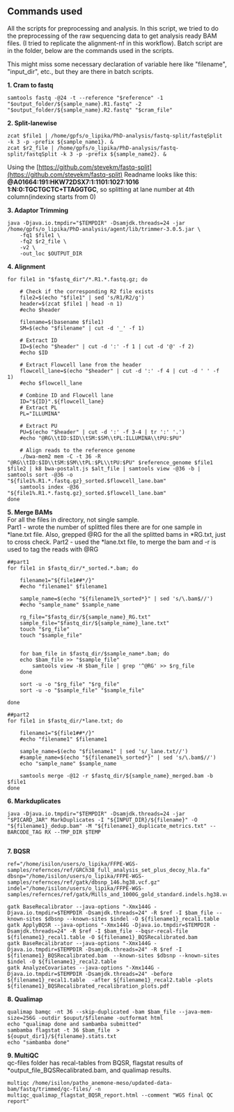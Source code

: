 ## Commands used

All the scripts for preprocessing and analysis.
In this script, we tried to do the preprocessing of the raw sequencing data to get analysis ready BAM files. (I tried to replicate the alignment-nf in this workflow). Batch script are in the folder, below are the commands used in the scripts. 

This might miss some necessary declaration of variable here like "filename", "input_dir", etc., but they are there in batch scripts.

**1. Cram to fastq**
```
samtools fastq -@24 -t --reference "$reference" -1 "$output_folder/${sample_name}.R1.fastq" -2 "$output_folder/${sample_name}.R2.fastq" "$cram_file"
```

**2. Split-lanewise**
```
zcat $file1 | /home/gpfs/o_lipika/PhD-analysis/fastq-split/fastqSplit -k 3 -p -prefix ${sample_name1}. &
zcat $r2_file | /home/gpfs/o_lipika/PhD-analysis/fastq-split/fastqSplit -k 3 -p -prefix ${sample_name2}. &
```
Using the [https://github.com/stevekm/fastq-split](https://github.com/stevekm/fastq-split)
Readname looks like this: **@A01664:191:HKW72DSX7:1:1101:1027:1016 1:N:0:TGCTGCTC+TTAGGTGC**, so splitting at lane number at 4th column(indexing starts from 0)



**3. Adaptor Trimming**
```
java -Djava.io.tmpdir="$TEMPDIR" -Dsamjdk.threads=24 -jar /home/gpfs/o_lipika/PhD-analysis/agent/lib/trimmer-3.0.5.jar \
    -fq1 $file1 \
    -fq2 $r2_file \
    -v2 \
    -out_loc $OUTPUT_DIR
``` 

**4. Alignment**
```
for file1 in "$fastq_dir"/*.R1.*.fastq.gz; do

    # Check if the corresponding R2 file exists
    file2=$(echo "$file1" | sed 's/R1/R2/g')
    header=$(zcat $file1 | head -n 1)
    #echo $header

    filename=$(basename $file1)
    SM=$(echo "$filename" | cut -d '_' -f 1)

    # Extract ID
    ID=$(echo "$header" | cut -d ':' -f 1 | cut -d '@' -f 2)
    #echo $ID

    # Extract Flowcell lane from the header
    flowcell_lane=$(echo "$header" | cut -d ':' -f 4 | cut -d ' ' -f 1)
    #echo $flowcell_lane

    # Combine ID and Flowcell lane
    ID="${ID}".${flowcell_lane}
    # Extract PL
    PL="ILLUMINA"

    # Extract PU
    PU=$(echo "$header" | cut -d ':' -f 3-4 | tr ':' '.')
    #echo "@RG\\tID:$ID\\tSM:$SM\\tPL:ILLUMINA\\tPU:$PU"

    # Align reads to the reference genome
    ./bwa-mem2 mem -C -t 36 -R "@RG\\tID:$ID\\tSM:$SM\\tPL:$PL\\tPU:$PU" $reference_genome $file1 $file2 | k8 bwa-postalt.js $alt_file | samtools view -@36 -b | samtools sort -@36 -o "${file1%.R1.*.fastq.gz}_sorted.$flowcell_lane.bam"
    samtools index -@36 "${file1%.R1.*.fastq.gz}_sorted.$flowcell_lane.bam"
done
```

**5. Merge BAMs** <br>
For all the files in directory, not single sample. <br>
Part1 - wrote the number of splitted files there are for one sample in *lane.txt file. Also, grepped @RG for the all the splitted bams in *RG.txt, just to cross check. <brr>
Part2 - used the *lane.txt file, to merge the bam and -r is used to tag the reads with @RG
```
##part1
for file1 in $fastq_dir/*_sorted.*.bam; do
    
    filename1="${file1##*/}"
    #echo "filename1" $filename1

    sample_name=$(echo "${filename1%_sorted*}" | sed 's/\.bam$//')
    #echo "sample_name" $sample_name

    rg_file="$fastq_dir/${sample_name}_RG.txt"
    sample_file="$fastq_dir/${sample_name}_lane.txt"
    touch "$rg_file"
    touch "$sample_file"


    for bam_file in $fastq_dir/$sample_name*.bam; do
	echo $bam_file >> "$sample_file"
        samtools view -H $bam_file | grep '^@RG' >> $rg_file
    done

    sort -u -o "$rg_file" "$rg_file"
    sort -u -o "$sample_file" "$sample_file"

done

##part2
for file1 in $fastq_dir/*lane.txt; do
    
    filename1="${file1##*/}"
    #echo "filename1" $filename1

    sample_name=$(echo "$filename1" | sed 's/_lane.txt//')
    #sample_name=$(echo "${filename1%_sorted*}" | sed 's/\.bam$//')
    echo "sample_name" $sample_name

    samtools merge -@12 -r $fastq_dir/${sample_name}_merged.bam -b $file1 
done
```

**6. Markduplicates**
```
java -Djava.io.tmpdir="$TEMPDIR" -Dsamjdk.threads=24 -jar "$PICARD_JAR" MarkDuplicates -I "${INPUT_DIR}/${filename}" -O "${filename1}_dedup.bam" -M "${filename1}_duplicate_metrics.txt" --BARCODE_TAG RX --TMP_DIR $TEMP
 
```

**7. BQSR**
```
ref="/home/isilon/users/o_lipika/FFPE-WGS-samples/refernces/ref/GRCh38_full_analysis_set_plus_decoy_hla.fa"
dbsnp="/home/isilon/users/o_lipika/FFPE-WGS-samples/refernces/ref/gatk/dbsnp_146.hg38.vcf.gz"
indel="/home/isilon/users/o_lipika/FFPE-WGS-samples/refernces/ref/gatk/Mills_and_1000G_gold_standard.indels.hg38.vcf.gz"

gatk BaseRecalibrator --java-options "-Xmx144G -Djava.io.tmpdir=$TEMPDIR -Dsamjdk.threads=24" -R $ref -I $bam_file --known-sites $dbsnp --known-sites $indel -O ${filename1}_recal1.table
gatk ApplyBQSR --java-options "-Xmx144G -Djava.io.tmpdir=$TEMPDIR -Dsamjdk.threads=24" -R $ref -I $bam_file --bqsr-recal-file ${filename1}_recal1.table -O ${filename1}_BQSRecalibrated.bam
gatk BaseRecalibrator --java-options "-Xmx144G -Djava.io.tmpdir=$TEMPDIR -Dsamjdk.threads=24" -R $ref -I ${filename1}_BQSRecalibrated.bam  --known-sites $dbsnp --known-sites $indel -O ${filename1}_recal2.table
gatk AnalyzeCovariates --java-options "-Xmx144G -Djava.io.tmpdir=$TEMPDIR -Dsamjdk.threads=24" -before ${filename1}_recal1.table  -after ${filename1}_recal2.table -plots ${filename1}_BQSRecalibrated_recalibration_plots.pdf 
```

**8. Qualimap**
```
qualimap bamqc -nt 36 --skip-duplicated -bam $bam_file --java-mem-size=256G -outdir $ouput/$filename -outformat html
echo "qualimap done and sambamba submitted"
sambamba flagstat -t 36 $bam_file  > ${ouput_dir1}/${filename}.stats.txt
echo "sambamba done"
```

**9. MultiQC** <br>
qc-files folder has recal-tables from BQSR, flagstat results of *output_file_BQSRecalibrated.bam, and qualimap results.
```
multiqc /home/isilon/patho_anemone-meso/updated-data-bam/fastq/trimmed/qc-files/ -n multiqc_qualimap_flagstat_BQSR_report.html --comment "WGS final QC report"
```











